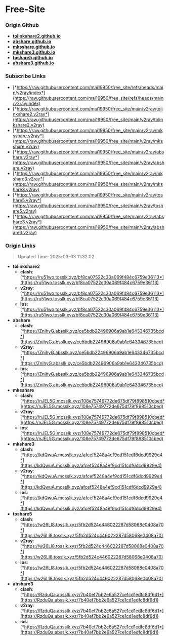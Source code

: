# Free-Site

### Origin Github

- [**tolinkshare2.github.io**](https://github.com/tolinkshare2/tolinkshare2.github.io)
- [**abshare.github.io**](https://github.com/abshare/abshare.github.io)
- [**mksshare.github.io**](https://github.com/mksshare/mksshare.github.io)
- [**mkshare3.github.io**](https://github.com/mkshare3/mkshare3.github.io)
- [**toshare5.github.io**](https://github.com/toshare5/toshare5.github.io)
- [**abshare3.github.io**](https://github.com/abshare3/abshare3.github.io)

### Subscribe Links

- [*https://raw.githubusercontent.com/mai19950/free_site/refs/heads/main/v2ray/index*](https://raw.githubusercontent.com/mai19950/free_site/refs/heads/main/v2ray/index)
- [*https://raw.githubusercontent.com/mai19950/free_site/main/v2ray/tolinkshare2.v2ray*](https://raw.githubusercontent.com/mai19950/free_site/main/v2ray/tolinkshare2.v2ray)
- [*https://raw.githubusercontent.com/mai19950/free_site/main/v2ray/mksshare.v2ray*](https://raw.githubusercontent.com/mai19950/free_site/main/v2ray/mksshare.v2ray)
- [*https://raw.githubusercontent.com/mai19950/free_site/main/v2ray/abshare.v2ray*](https://raw.githubusercontent.com/mai19950/free_site/main/v2ray/abshare.v2ray)
- [*https://raw.githubusercontent.com/mai19950/free_site/main/v2ray/mkshare3.v2ray*](https://raw.githubusercontent.com/mai19950/free_site/main/v2ray/mkshare3.v2ray)
- [*https://raw.githubusercontent.com/mai19950/free_site/main/v2ray/toshare5.v2ray*](https://raw.githubusercontent.com/mai19950/free_site/main/v2ray/toshare5.v2ray)
- [*https://raw.githubusercontent.com/mai19950/free_site/main/v2ray/abshare3.v2ray*](https://raw.githubusercontent.com/mai19950/free_site/main/v2ray/abshare3.v2ray)

### Origin Links

> Updated Time: 2025-03-03 11:32:02

- **tolinkshare2**
  - **clash**: [*https://ru51wo.tosslk.xyz/bf8ca07522c30a069f484c6759e36113*](https://ru51wo.tosslk.xyz/bf8ca07522c30a069f484c6759e36113)
  - **v2ray**: [*https://ru51wo.tosslk.xyz/bf8ca07522c30a069f484c6759e36113*](https://ru51wo.tosslk.xyz/bf8ca07522c30a069f484c6759e36113)
  - **ios**: [*https://ru51wo.tosslk.xyz/bf8ca07522c30a069f484c6759e36113*](https://ru51wo.tosslk.xyz/bf8ca07522c30a069f484c6759e36113)
- **abshare**
  - **clash**: [*https://ZnihyG.absslk.xyz/ce5bdb22496906a9ab1e643346735bcd*](https://ZnihyG.absslk.xyz/ce5bdb22496906a9ab1e643346735bcd)
  - **v2ray**: [*https://ZnihyG.absslk.xyz/ce5bdb22496906a9ab1e643346735bcd*](https://ZnihyG.absslk.xyz/ce5bdb22496906a9ab1e643346735bcd)
  - **ios**: [*https://ZnihyG.absslk.xyz/ce5bdb22496906a9ab1e643346735bcd*](https://ZnihyG.absslk.xyz/ce5bdb22496906a9ab1e643346735bcd)
- **mksshare**
  - **clash**: [*https://nJEL5G.mcsslk.xyz/108e75749772de675df79f898510cbed*](https://nJEL5G.mcsslk.xyz/108e75749772de675df79f898510cbed)
  - **v2ray**: [*https://nJEL5G.mcsslk.xyz/108e75749772de675df79f898510cbed*](https://nJEL5G.mcsslk.xyz/108e75749772de675df79f898510cbed)
  - **ios**: [*https://nJEL5G.mcsslk.xyz/108e75749772de675df79f898510cbed*](https://nJEL5G.mcsslk.xyz/108e75749772de675df79f898510cbed)
- **mkshare3**
  - **clash**: [*https://kdQwuA.mcsslk.xyz/afcef5248a4ef9cd151cdf6dcd9929e4*](https://kdQwuA.mcsslk.xyz/afcef5248a4ef9cd151cdf6dcd9929e4)
  - **v2ray**: [*https://kdQwuA.mcsslk.xyz/afcef5248a4ef9cd151cdf6dcd9929e4*](https://kdQwuA.mcsslk.xyz/afcef5248a4ef9cd151cdf6dcd9929e4)
  - **ios**: [*https://kdQwuA.mcsslk.xyz/afcef5248a4ef9cd151cdf6dcd9929e4*](https://kdQwuA.mcsslk.xyz/afcef5248a4ef9cd151cdf6dcd9929e4)
- **toshare5**
  - **clash**: [*https://w26LI8.tosslk.xyz/5fb2d524c446022287d58068e0408a70*](https://w26LI8.tosslk.xyz/5fb2d524c446022287d58068e0408a70)
  - **v2ray**: [*https://w26LI8.tosslk.xyz/5fb2d524c446022287d58068e0408a70*](https://w26LI8.tosslk.xyz/5fb2d524c446022287d58068e0408a70)
  - **ios**: [*https://w26LI8.tosslk.xyz/5fb2d524c446022287d58068e0408a70*](https://w26LI8.tosslk.xyz/5fb2d524c446022287d58068e0408a70)
- **abshare3**
  - **clash**: [*https://RzduQa.absslk.xyz/7b40ef7bb2e6a527ce1cd1edfc8df6d1*](https://RzduQa.absslk.xyz/7b40ef7bb2e6a527ce1cd1edfc8df6d1)
  - **v2ray**: [*https://RzduQa.absslk.xyz/7b40ef7bb2e6a527ce1cd1edfc8df6d1*](https://RzduQa.absslk.xyz/7b40ef7bb2e6a527ce1cd1edfc8df6d1)
  - **ios**: [*https://RzduQa.absslk.xyz/7b40ef7bb2e6a527ce1cd1edfc8df6d1*](https://RzduQa.absslk.xyz/7b40ef7bb2e6a527ce1cd1edfc8df6d1)
